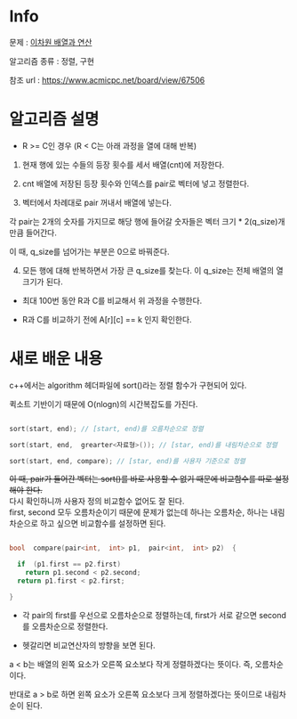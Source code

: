 
# Info

  

  

문제 : [이차원 배열과 연산](https://www.acmicpc.net/problem/17140)

  

  

알고리즘 종류 : 정렬, 구현

  

  

참조 url : https://www.acmicpc.net/board/view/67506

  

  

# 알고리즘 설명

- R >= C인 경우 (R < C는 아래 과정을 열에 대해 반복)

1. 현재 행에 있는 수들의 등장 횟수를 세서 배열(cnt)에 저장한다.

2. cnt 배열에 저장된 등장 횟수와 인덱스를 pair로 벡터에 넣고 정렬한다.

3. 벡터에서 차례대로 pair 꺼내서 배열에 넣는다.

각 pair는 2개의 숫자를 가지므로 해당 행에 들어갈 숫자들은 벡터 크기 * 2(q_size)개 만큼 들어간다.

이 때, q_size를 넘어가는 부분은 0으로 바꿔준다.

4. 모든 행에 대해 반복하면서 가장 큰 q_size를 찾는다. 이 q_size는 전체 배열의 열 크기가 된다.

- 최대 100번 동안 R과 C를 비교해서 위 과정을 수행한다.

- R과 C를 비교하기 전에 A[r][c] == k 인지 확인한다.

  

# 새로 배운 내용

c++에서는 algorithm 헤더파일에 sort()라는 정렬 함수가 구현되어 있다.

퀵소트 기반이기 때문에 O(nlogn)의 시간복잡도를 가진다.

```c++

sort(start, end); // [start, end)를 오름차순으로 정렬

sort(start, end,  grearter<자료형>()); // [star, end)를 내림차순으로 정렬

sort(start, end, compare); // [star, end)를 사용자 기준으로 정렬

```

  

~~이 때, pair가 들어간 벡터는 sort()를 바로 사용할 수 없기 때문에 비교함수를 따로 설정해야 한다.~~  
다시 확인하니까 사용자 정의 비교함수 없어도 잘 된다.  
first, second 모두 오름차순이기 때문에 문제가 없는데 하나는 오름차순, 하나는 내림차순으로 하고 싶으면 비교함수를 설정하면 된다.

```c++

bool  compare(pair<int,  int> p1,  pair<int,  int> p2)  {

  if  (p1.first == p2.first)
    return p1.second < p2.second;
  return p1.first < p2.first;

}

```

- 각 pair의 first를 우선으로 오름차순으로 정렬하는데, first가 서로 같으면 second를 오름차순으로 정렬한다.

- 헷갈리면 비교연산자의 방향을 보면 된다.

a < b는 배열의 왼쪽 요소가 오른쪽 요소보다 작게 정렬하겠다는 뜻이다. 즉, 오름차순이다.

반대로 a > b로 하면 왼쪽 요소가 오른쪽 요소보다 크게 정렬하겠다는 뜻이므로 내림차순이 된다.
